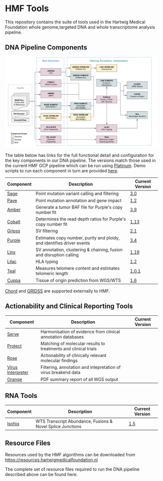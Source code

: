 # HMF Tools

This repository contains the suite of tools used in the Hartwig Medical Foundation whole genome,targeted DNA and whole transcriptome analysis pipeline.  

## DNA Pipeline Components

![HMF_Pipeline](pipeline/hmf_tools_pipeline.png)

The table below has links for the full functional detail and configuration for the key components in our DNA pipeline. The versions match those used in the current HMF GCP pipeline which can be run using [Platinum](https://github.com/hartwigmedical/platinum). Demo scripts to run each component in turn are provided [here](./pipeline/scripts/).

Component | Description | Current Version
---|---|---
[Sage](./sage/README.md) | Point mutation variant calling and filtering | [3.0](https://github.com/hartwigmedical/hmftools/releases/tag/sage-v3.0)
[Pave](./pave/README.md) | Point mutation annotation and gene impact | [1.2](https://github.com/hartwigmedical/hmftools/releases/tag/pave-v1.2)
[Amber](./amber/README.md) | Generate a tumor BAF file for Purple's copy number fit | [3.9](https://github.com/hartwigmedical/hmftools/releases/tag/amber-v3.9)
[Cobalt](./cobalt/README.md) | Determines the read depth ratios for Purple's copy number fit | [1.13](https://github.com/hartwigmedical/hmftools/releases/tag/cobalt-v1.13)
[Gripss](./gripss/README.md) | SV filtering | [2.1](https://github.com/hartwigmedical/hmftools/releases/tag/gripss-v2.1) 
[Purple](./purple/README.md) | Estimates copy number, purity and ploidy, and identifies driver events | [3.4](https://github.com/hartwigmedical/hmftools/releases/tag/purple-v3.4)
[Linx](./linx/README.md) | SV annotation, clustering & chaining, fusion and disruption calling | [1.19](https://github.com/hartwigmedical/hmftools/releases/tag/linx-v1.19)
[Lilac](./lilac/README.md) | HLA typing | [1.2](https://github.com/hartwigmedical/hmftools/releases/tag/lilac-v1.2)
[Teal](./lilac/README.md) | Measures telomere content and estimates telomeric length | [1.0.1](https://github.com/hartwigmedical/hmftools/releases/tag/teal-v1.0.1)
[Cuppa](./cuppa/README.md) | Tissue of origin prediction from WGS/WTS | [1.6](https://github.com/hartwigmedical/hmftools/releases/tag/cuppa-v1.6)

[Chord](https://github.com/UMCUGenetics/CHORD) and [GRIDSS](https://github.com/PapenfussLab/gridss) are supported externally to HMF.

## Actionability and Clinical Reporting Tools

Component | Description | Current Version
---|---|---
[Serve](./serve/README.md) | Harmonisation of evidence from clinical annotation databases | 
[Protect](./protect/README.md) | Matching of molecular results to treatments and clinical trials |
[Rose](./rose/README.md) | Actionability of clinically relevant molecular findings |
[Virus Interpreter](./virus-interpreter/README.md) | Filtering, annotation and intepretation of virus breakend data |
[Orange](./orange/README.md) | PDF summary report of all WGS output | 

## RNA Tools

Component | Description | Current Version
---|---|---
[Isofox](./isofox/README.md) | WTS Transcript Abundance, Fusions & Novel Splice Junctions | [1.5](https://github.com/hartwigmedical/hmftools/releases/tag/isofox-v1.5)

## Resource Files
Resources used by the HMF algorithms can be downloaded from https://resources.hartwigmedicalfoundation.nl

The complete set of resource files required to run the DNA pipeline described above can be found here.

